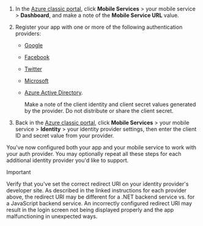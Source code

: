 
1. In the [Azure classic portal](https://manage.windowsazure.com/), click **Mobile Services** > your mobile service > **Dashboard**, and make a note of the **Mobile Service URL** value.
2. Register your app with one or more of the following authentication providers:
   
   * [Google](../articles/mobile-services/mobile-services-how-to-register-google-authentication.md)
   * [Facebook](../articles/mobile-services/mobile-services-how-to-register-facebook-authentication.md)
   * [Twitter](../articles/mobile-services/mobile-services-how-to-register-twitter-authentication.md)
   * [Microsoft](../articles/mobile-services/mobile-services-how-to-register-microsoft-authentication.md)
   * [Azure Active Directory](../articles/mobile-services/mobile-services-how-to-register-active-directory-authentication.md). 
     
     Make a note of the client identity and client secret values generated by the provider. Do not distribute or share the client secret.
3. Back in the [Azure classic portal](https://manage.windowsazure.com/), click **Mobile Services** > your mobile service > **Identity** > your identity provider settings, then enter the client ID and secret value from your provider. 

You've now configured both your app and your mobile service to work with your auth provider. You may optionally repeat all these steps for each additional identity provider you'd like to support.

> [!IMPORTANT]
> Verify that you've set the correct redirect URI on your identity provider's developer site. As described in the linked instructions for each provider above, the redirect URI may be different for a .NET backend service vs. for a JavaScript backend service. An incorrectly configured redirect URI may result in the login screen not being displayed properly and the app malfunctioning in unexpected ways.
> 
> 

